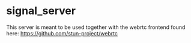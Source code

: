 # signal_server

This server is meant to be used together with the webrtc frontend found here: https://github.com/stun-project/webrtc 
